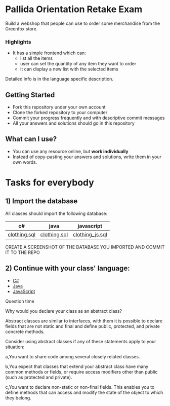 # Pallida Orientation Retake Exam

Build a webshop that people can use to order some merchandise from the Greenfox store.

### Highlights
 - It has a simple frontend which can:
     - list all the items
     - user can set the quantity of any item they want to order
     - it can display a new list with the selected items

Detailed info is in the language specific description.

## Getting Started
 - Fork this repository under your own account
 - Clone the forked repository to your computer
 - Commit your progress frequently and with descriptive commit messages
 - All your answers and solutions should go in this repository

## What can I use?
- You can use any resource online, but **work individually**
- Instead of copy-pasting your answers and solutions, write them in your own words.

# Tasks for everybody

## 1) Import the database

All classes should import the following database:

| c# | java | javascript |
|-----|-----|-----|
|[clothing.sql](data/clothing_cs.sql)|[clothing.sql](data/clothing.sql)|[clothing_js.sql](data/clothing.sql)|

CREATE A SCREENSHOT OF THE DATABASE YOU IMPORTED AND COMMIT IT TO THE REPO

## 2) Continue with your class' language:

 - [C#](cs.md)
 - [Java](java.md)
 - [JavaScript](javascript.md)


Question time

Why would you declare your class as an abstract class?

Abstract classes are similar to interfaces, with them it is possible to declare fields that are not static and final and define public, protected, and private concrete methods.

Consider using abstract classes if any of these statements apply to your situation:

a,You want to share code among several closely related classes.

b,You expect that classes that extend your abstract class have many common methods or fields, or require access modifiers other than public (such as protected and private).

c,You want to declare non-static or non-final fields. This enables you to define methods that can access and modify the state of the object to which they belong.
